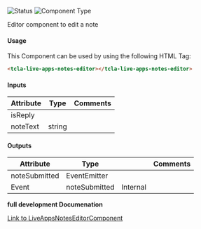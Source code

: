 
![Status][auto] ![Component Type][minor] <!--Component Meta {"created_by":"Auto", "reviewed_by":"Auto", "last_modified_by":"Auto", "comment":"* UX refresh would be nice *"} Component Meta -->


<p>Editor component to edit a note</p>



#### Usage


This Component can be used by using the following HTML Tag:

```html
<tcla-live-apps-notes-editor></tcla-live-apps-notes-editor>
```

#### Inputs

Attribute | Type | Comments
--- | --- | ---
isReply |  | 
noteText | string | 

#### Outputs

Attribute | Type |   | Comments
--- | --- | --- | ---
noteSubmitted | EventEmitter |   |  
  | Event |  noteSubmitted  |  Internal


<b>full development Documenation</b>

[Link to LiveAppsNotesEditorComponent](https://tibcosoftware.github.io/TCSTK-Angular/libdocs/tc-liveapps-lib/components/LiveAppsNotesEditorComponent.html)


[auto]: https://img.shields.io/badge/Status-auto%20generated-lightgrey.svg?style=flat "auto generated"

[manually]: https://img.shields.io/badge/Status-manually%20created-yellow.svg?style=flat "manually created"

[draft]: https://img.shields.io/badge/Status-draft-red.svg?style=flat "draft"

[review]: https://img.shields.io/badge/Status-need%20review-yellowgreen.svg?style=flat "need review"

[review done]: https://img.shields.io/badge/Status-review%20done-green.svg?style=flat "review done"

[finalized]: https://img.shields.io/badge/Status-finalized-brightgreen.svg?style=flat "finalized"

[top]: https://img.shields.io/badge/Component%20Type-Top-blue.svg?style=flat "top Component"

[major]: https://img.shields.io/badge/Component%20Type-major%20Component-blue.svg?style=flat "major Component"

[minor]: https://img.shields.io/badge/Component%20Type-minor%20Component-blue.svg?style=flat "minor Component"


